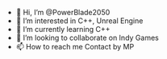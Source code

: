 - 👋 Hi, I’m @PowerBlade2050
- 👀 I’m interested in C++, Unreal Engine
- 🌱 I’m currently learning C++
- 💞️ I’m looking to collaborate on Indy Games
- 📫 How to reach me Contact by MP

<!---
PowerBlade2050/PowerBlade2050 is a ✨ special ✨ repository because its `README.md` (this file) appears on your GitHub profile.
You can click the Preview link to take a look at your changes.
--->
